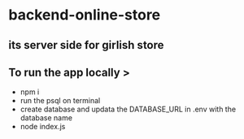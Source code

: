# backend-online-store

## its server side for girlish store 

## To run the app locally  >
 * npm i 
 * run the psql on terminal 
 * create database and updata the DATABASE_URL in .env with the database name
 * node index.js
